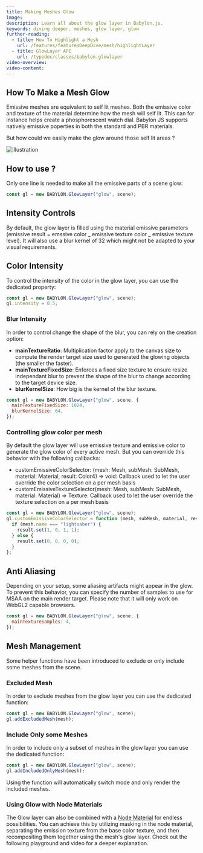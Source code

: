 ```yaml
---
title: Making Meshes Glow
image:
description: Learn all about the glow layer in Babylon.js.
keywords: diving deeper, meshes, glow layer, glow
further-reading:
  - title: How To Highlight a Mesh
    url: /features/featuresDeepDive/mesh/highlightLayer
  - title: GlowLayer API
    url: /typedoc/classes/babylon.glowlayer
video-overview:
video-content:
---
```


## How To Make a Mesh Glow

Emissive meshes are equivalent to self lit meshes. Both the emissive color and texture of the material determine how the mesh will self lit. This can for instance helps create a phosphorescent watch dial. Babylon JS supports natively emissive poperties in both the standard and PBR materials.

But how could we easily make the glow around those self lit areas ?

![illustration](/img/how_to/glow-layer/introduction.jpg)

## How to use ?

Only one line is needed to make all the emissive parts of a scene glow:

```javascript
const gl = new BABYLON.GlowLayer("glow", scene);
```

<Playground id="#LRFB2D#1" title="Glow Layer Example" description="Simple example of using the glow layer."/>

## Intensity Controls

By default, the glow layer is filled using the material emissive parameters (emissive result = emssive color _ emissive texture color _ emissive texture level). It will also use a blur kernel of 32 which might not be adapted to your visual requirements.

## Color Intensity

To control the intensity of the color in the glow layer, you can use the dedicated property:

```javascript
const gl = new BABYLON.GlowLayer("glow", scene);
gl.intensity = 0.5;
```

<Playground id="#LRFB2D#2" title="Glow Layer Color Intensity" description="Simple example of using the glow layer with color intensity."/>

### Blur Intensity

In order to control change the shape of the blur, you can rely on the creation option:

- **mainTextureRatio**: Multiplication factor apply to the canvas size to compute the render target size used to generated the glowing objects (the smaller the faster).
- **mainTextureFixedSize**: Enforces a fixed size texture to ensure resize independant blur to prevent the shape of the blur to change according to the target device size.
- **blurKernelSize**: How big is the kernel of the blur texture.

```javascript
const gl = new BABYLON.GlowLayer("glow", scene, {
  mainTextureFixedSize: 1024,
  blurKernelSize: 64,
});
```

<Playground id="#LRFB2D#3" title="Glow Layer Blur Intensity" description="Simple example of using the glow layer with blur intensity."/>

### Controlling glow color per mesh

By default the glow layer will use emissive texture and emissive color to generate the glow color of every active mesh.
But you can override this behavior with the following callbacks:

- customEmissiveColorSelector: (mesh: Mesh, subMesh: SubMesh, material: Material, result: Color4) => void: Callback used to let the user override the color selection on a per mesh basis
- customEmissiveTextureSelector(mesh: Mesh, subMesh: SubMesh, material: Material) => Texture: Callback used to let the user override the texture selection on a per mesh basis

```javascript
const gl = new BABYLON.GlowLayer("glow", scene);
gl.customEmissiveColorSelector = function (mesh, subMesh, material, result) {
  if (mesh.name === "lightsaber") {
    result.set(1, 0, 1, 1);
  } else {
    result.set(0, 0, 0, 0);
  }
};
```

## Anti Aliasing

Depending on your setup, some aliasing artifacts might appear in the glow. To prevent this behavior, you can specify the number of samples to use for MSAA on the main render target. Please note that it will only work on WebGL2 capable browsers.

```javascript
const gl = new BABYLON.GlowLayer("glow", scene, {
  mainTextureSamples: 4,
});
```

<Playground id="#LRFB2D#4" title="Glow Layer Anti Aliasing" description="Simple example of using the glow layer with anti aliasing."/>

## Mesh Management

Some helper functions have been introduced to exclude or only include some meshes from the scene.

### Excluded Mesh

In order to exclude meshes from the glow layer you can use the dedicated function:

```javascript
const gl = new BABYLON.GlowLayer("glow", scene);
gl.addExcludedMesh(mesh);
```

<Playground id="#LRFB2D#29" title="Excluding Meshes From The Glow Layer" description="Simple example of excluding meshes from the glow layer."/>

### Include Only some Meshes

In order to include only a subset of meshes in the glow layer you can use the dedicated function:

```javascript
const gl = new BABYLON.GlowLayer("glow", scene);
gl.addIncludedOnlyMesh(mesh);
```

Using the function will automatically switch mode and only render the included meshes.

<Playground id="#LRFB2D#30" title="Including Specific Meshes In The Glow Layer" description="Simple example of including specific meshes in the glow layer."/>

### Using Glow with Node Materials

The Glow layer can also be combined with a [Node Material](/features/featuresDeepDive/materials/node_material/nodeMaterial) for endless possibilities. You can achieve this by utilizing masking in the node material, separating the emission texture from the base color texture, and then recompositing them together using the mesh's glow layer. Check out the following playground and video for a deeper explanation.

<Playground id="#7QCYPB" title="Using Glow Layer with Node Materials" description="Simple example of using a mesh's glow layer with a node material."/>

<Youtube id="5ZuM-WLqEPQ"/>
